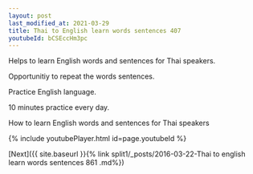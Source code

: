 ```yaml
---
layout: post
last_modified_at: 2021-03-29
title: Thai to English learn words sentences 407 
youtubeId: bCSEccHm3pc
---
```

 
 
Helps to learn English words and sentences for Thai speakers.

Opportunitiy to repeat the words sentences. 

Practice English language. 
 
10 minutes practice every day. 
 
How to learn English words and sentences for Thai speakers 
 
{% include youtubePlayer.html id=page.youtubeId %}
 
 
[Next]({{ site.baseurl }}{% link  split1/_posts/2016-03-22-Thai to english learn words sentences 861 .md%})
 
